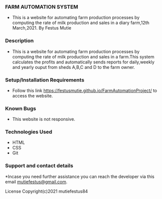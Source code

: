 ### FARM AUTOMATION SYSTEM
* This is a website for automating farm production processes by computing the rate of milk production and sales in a  diary farm,12th March,2021.
By Festus Mutie
### Description
* This is a website for automating farm production processes by computing the rate of milk production and sales in a farm.This system calculates the profits and automatically sends reports for daily,weekly and yearly ouput from sheds A,B,C and D to the farm owner.

### Setup/Installation Requirements
* Follow this link https://festusmutie.github.io/FarmAutomationProject/ to access the website.

### Known Bugs
* This website is not responsive.

### Technologies Used
* HTML
* CSS
* Git

### Support and contact details
*Incase you need further assistance you can reach the developer via this email mutiefestus@gmail.com.

License
Copyright(c)2021 mutiefestus84
